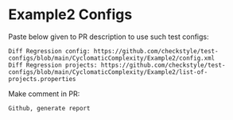 # Example2 Configs
Paste below given to PR description to use such test configs:
```
Diff Regression config: https://github.com/checkstyle/test-configs/blob/main/CyclomaticComplexity/Example2/config.xml
Diff Regression projects: https://github.com/checkstyle/test-configs/blob/main/CyclomaticComplexity/Example2/list-of-projects.properties
```
Make comment in PR:
```
Github, generate report
```
